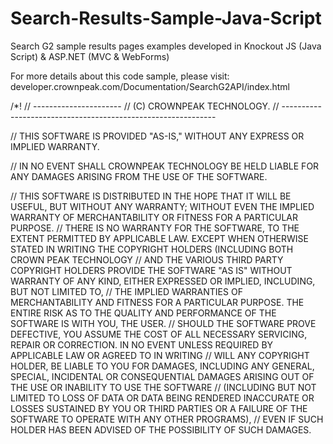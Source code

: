 # Search-Results-Sample-Java-Script
Search G2 sample results pages examples developed in Knockout JS (Java Script) & ASP.NET (MVC & WebForms)

For more details about this code sample, please visit: developer.crownpeak.com/Documentation/SearchG2API/index.html


/*! 
// ---------------------- // (C) CROWNPEAK TECHNOLOGY. // -------------------------------------------------------------

// THIS SOFTWARE IS PROVIDED "AS-IS," WITHOUT ANY EXPRESS OR IMPLIED WARRANTY.

// IN NO EVENT SHALL CROWNPEAK TECHNOLOGY BE HELD LIABLE FOR ANY DAMAGES ARISING FROM THE USE OF THE SOFTWARE.

// THIS SOFTWARE IS DISTRIBUTED IN THE HOPE THAT IT WILL BE USEFUL, BUT WITHOUT ANY WARRANTY; WITHOUT EVEN THE IMPLIED WARRANTY OF MERCHANTABILITY OR FITNESS FOR A PARTICULAR PURPOSE. // THERE IS NO WARRANTY FOR THE SOFTWARE, TO THE EXTENT PERMITTED BY APPLICABLE LAW. EXCEPT WHEN OTHERWISE STATED IN WRITING THE COPYRIGHT HOLDERS (INCLUDING BOTH CROWN PEAK TECHNOLOGY // AND THE VARIOUS THIRD PARTY COPYRIGHT HOLDERS PROVIDE THE SOFTWARE "AS IS" WITHOUT WARRANTY OF ANY KIND, EITHER EXPRESSED OR IMPLIED, INCLUDING, BUT NOT LIMITED TO, // THE IMPLIED WARRANTIES OF MERCHANTABILITY AND FITNESS FOR A PARTICULAR PURPOSE. THE ENTIRE RISK AS TO THE QUALITY AND PERFORMANCE OF THE SOFTWARE IS WITH YOU, THE USER. // SHOULD THE SOFTWARE PROVE DEFECTIVE, YOU ASSUME THE COST OF ALL NECESSARY SERVICING, REPAIR OR CORRECTION. IN NO EVENT UNLESS REQUIRED BY APPLICABLE LAW OR AGREED TO IN WRITING // WILL ANY COPYRIGHT HOLDER, BE LIABLE TO YOU FOR DAMAGES, INCLUDING ANY GENERAL, SPECIAL, INCIDENTAL OR CONSEQUENTIAL DAMAGES ARISING OUT OF THE USE OR INABILITY TO USE THE SOFTWARE // (INCLUDING BUT NOT LIMITED TO LOSS OF DATA OR DATA BEING RENDERED INACCURATE OR LOSSES SUSTAINED BY YOU OR THIRD PARTIES OR A FAILURE OF THE SOFTWARE TO OPERATE WITH ANY OTHER PROGRAMS), // EVEN IF SUCH HOLDER HAS BEEN ADVISED OF THE POSSIBILITY OF SUCH DAMAGES.
